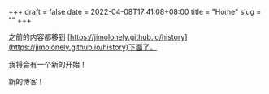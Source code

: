 +++ 
draft = false
date = 2022-04-08T17:41:08+08:00
title = "Home"
slug = "" 
+++

之前的内容都移到 [https://jimolonely.github.io/history](https://jimolonely.github.io/history)下面了。

我将会有一个新的开始！

新的博客！



